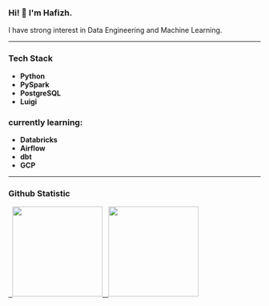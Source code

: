 ### Hi! 👋 I'm Hafizh.
I have strong interest in Data Engineering and Machine Learning.

---

### Tech Stack
* **Python**
* **PySpark** 
* **PostgreSQL**
* **Luigi**
### currently learning:
* **Databricks** 
* **Airflow** 
* **dbt**
* **GCP**

---

### Github Statistic
<p align="left">
<a href="https://github.com/21voidx">
  <img height="180em" src="https://github-readme-stats-eight-theta.vercel.app/api?username=21voidx&show_icons=true&theme=algolia&include_all_commits=true&count_private=true"/>
  <img height="180em" src="https://github-readme-stats-eight-theta.vercel.app/api/top-langs/?username=21voidx&layout=compact&langs_count=8&theme=algolia"/>
</a>
</p>
